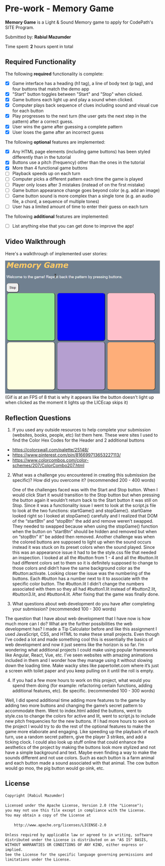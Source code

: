 # Pre-work - **Memory Game**

**Memory Game** is a Light & Sound Memory game to apply for CodePath's SITE Program. 

Submitted by: **Rabiul Mazumder**

Time spent: **2** hours spent in total

## Required Functionality

The following **required** functionality is complete:

* [x] Game interface has a heading (h1 tag), a line of body text (p tag), and four buttons that match the demo app
* [x] "Start" button toggles between "Start" and "Stop" when clicked. 
* [x] Game buttons each light up and play a sound when clicked. 
* [x] Computer plays back sequence of clues including sound and visual cue for each button
* [x] Play progresses to the next turn (the user gets the next step in the pattern) after a correct guess. 
* [x] User wins the game after guessing a complete pattern
* [x] User loses the game after an incorrect guess

The following **optional** features are implemented:

* [x] Any HTML page elements (including game buttons) has been styled differently than in the tutorial
* [x] Buttons use a pitch (frequency) other than the ones in the tutorial
* [x] More than 4 functional game buttons
* [ ] Playback speeds up on each turn
* [ ] Computer picks a different pattern each time the game is played
* [ ] Player only loses after 3 mistakes (instead of on the first mistake)
* [ ] Game button appearance change goes beyond color (e.g. add an image)
* [ ] Game button sound is more complex than a single tone (e.g. an audio file, a chord, a sequence of multiple tones)
* [ ] User has a limited amount of time to enter their guess on each turn

The following **additional** features are implemented:

- [ ] List anything else that you can get done to improve the app!

## Video Walkthrough

Here's a walkthrough of implemented user stories:

<img src='Memory.gif' title='Video Walkthrough' width='600' alt='Video Walkthrough' />
(Gif is at an FPS of 8 that is why it appears like the button doesn't light up when clicked as the moment it lights up the LICEcap skips it)


## Reflection Questions
1. If you used any outside resources to help complete your submission (websites, books, people, etc) list them here. 
   These were sites I used to find the Color Hex Codes for the Header and 2 additional buttons
  - https://colorswall.com/palette/25148/
  - https://www.pinterest.com/pin/816699713653227113/
  - https://www.colorcombos.com/color-schemes/207/ColorCombo207.html

2. What was a challenge you encountered in creating this submission (be specific)? How did you overcome it? (recommended 200 - 400 words) 

    One of the challenges faced was with the Start and Stop button. When I would click Start it would transition to the Stop button but when pressing the button again it wouldn’t return back to the Start button it was still on Stop. Since it was a functionality issue I went to look at the script.js file to look at the two functions: startGame() and stopGame(). startGame looked right so I looked at stopGame() carefully and I realized that DOM of the “startBtn” and “stopBtn” the add and remove weren’t swapped. They needed to swapped because when using the stopGame() function when the button on “startBtn” should be hidden and removed but when on “stopBtn” it’’ be added then removed. Another challenge was when the colored buttons are supposed to light up when the sound occurs instead it was stuck on its preset colors when the sound played. Since this was an appearance issue it had to be the style.css file that needed an inspection. I looked at all the #button from 1 - 4 and all the #button.lit had different colors set to them so it is definitely supposed to change to those colors and didn’t have the same background color as the #button:activate. Looking closer the issue was the numbering of the buttons. Each #button has a number next to it to associate with the specific color button. The #button.lit I didn’t change the numbers associated with them so they all had #button1.lit instead of #button2.lit, #button3.lit, and #button4.lit. After fixing that the game was finally done.  

3. What questions about web development do you have after completing your submission? (recommended 100 - 300 words) 

The question that I have about web development that I have now is how much more can I do? What are the further possibilities the web development has? I made a Tip Calculator before and like this assignment I used JavaScript, CSS, and HTML to make these small projects. Even though I’ve coded a lot and made something cool this is essentially the basics of web development and now it just seems like the horizon is so far. I’m wondering what additional projects I could make using popular frameworks like Angular, React, Vue, etc. I’ve seen websites with amazing animations included in them and I wonder how they manage using it without slowing down the loading time. Make wacky sites like papertoilet.com where it’s just a screen with toilet paper and you keep pulling on it until the roll is empty.

4. If you had a few more hours to work on this project, what would you spend them doing (for example: refactoring certain functions, adding additional features, etc). Be specific. (recommended 100 - 300 words) 

Well, I did spend additional time adding more features to the game by adding two more buttons and changing the game’s secret pattern to accommodate them. Went to index.html added the buttons, went to style.css to change the colors for active and lit, went to script.js to include new pitch frequencies for the new buttons. If I had more hours to work on the project I would try to do the rest of the optional features to make the game more elaborate and engaging. Like speeding up the playback of each turn, use a random secret pattern, give the player 3 strikes, and add a ticking clock. I could also look up stuff online that could enhance the aesthetics of the project by making the buttons look more stylized and not have a simple background and text. Maybe even finding a way to make the sounds different and not use colors. Such as each button is a farm animal and each button made a sound associated with that animal. The cow button would go moo, the pig button would go oink, etc.



## License

    Copyright [Rabiul Mazumder]

    Licensed under the Apache License, Version 2.0 (the "License");
    you may not use this file except in compliance with the License.
    You may obtain a copy of the License at

        http://www.apache.org/licenses/LICENSE-2.0

    Unless required by applicable law or agreed to in writing, software
    distributed under the License is distributed on an "AS IS" BASIS,
    WITHOUT WARRANTIES OR CONDITIONS OF ANY KIND, either express or implied.
    See the License for the specific language governing permissions and
    limitations under the License.
